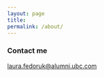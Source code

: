 ```yaml
---
layout: page
title: 
permalink: /about/
---
```


### Contact me

[laura.fedoruk@alumni.ubc.com](mailto:laura.fedoruk@alumni.ubc.com)
